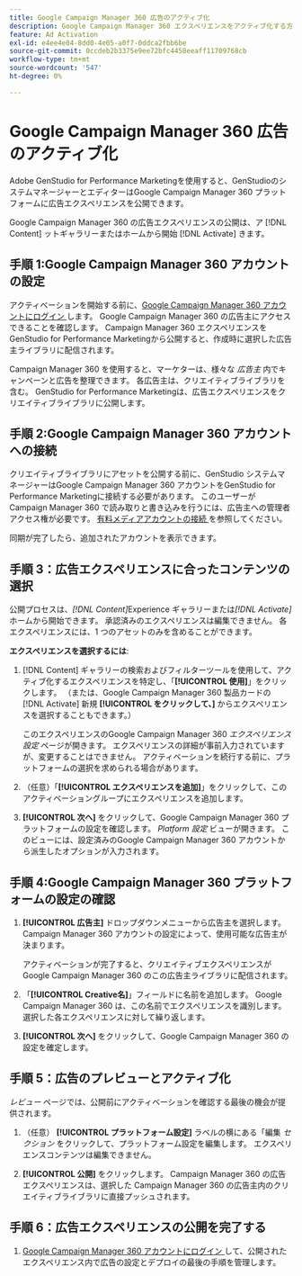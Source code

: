 ```yaml
---
title: Google Campaign Manager 360 広告のアクティブ化
description: Google Campaign Manager 360 エクスペリエンスをアクティブ化する方法について説明します。
feature: Ad Activation
exl-id: e4ee4e04-8dd0-4e05-a0f7-0ddca2fbb6be
source-git-commit: 0ccdeb2b3375e9ee72bfc4458eeaff11709768cb
workflow-type: tm+mt
source-wordcount: '547'
ht-degree: 0%

---
```


# Google Campaign Manager 360 広告のアクティブ化

Adobe GenStudio for Performance Marketingを使用すると、GenStudioのシステムマネージャーとエディターはGoogle Campaign Manager 360 プラットフォームに広告エクスペリエンスを公開できます。

Google Campaign Manager 360 の広告エクスペリエンスの公開は、ア [!DNL Content] ットギャラリーまたはホームから開始 [!DNL Activate] きます。

## 手順 1:Google Campaign Manager 360 アカウントの設定

アクティベーションを開始する前に、[Google Campaign Manager 360 アカウントにログイン ](https://campaignmanager.google.com) します。 Google Campaign Manager 360 の広告主にアクセスできることを確認します。 Campaign Manager 360 エクスペリエンスをGenStudio for Performance Marketingから公開すると、作成時に選択した広告主ライブラリに配信されます。

Campaign Manager 360 を使用すると、マーケターは、様々な _広告主_ 内でキャンペーンと広告を整理できます。 各広告主は、クリエイティブライブラリを含む。 GenStudio for Performance Marketingは、広告エクスペリエンスをクリエイティブライブラリに公開します。

## 手順 2:Google Campaign Manager 360 アカウントへの接続

クリエイティブライブラリにアセットを公開する前に、GenStudio システムマネージャーはGoogle Campaign Manager 360 アカウントをGenStudio for Performance Marketingに接続する必要があります。 このユーザーが Campaign Manager 360 で読み取りと書き込みを行うには、広告主への管理者アクセス権が必要です。 [ 有料メディアアカウントの接続 ](/help/user-guide/connectors/connect-channel.md) を参照してください。

同期が完了したら、追加されたアカウントを表示できます。

## 手順 3：広告エクスペリエンスに合ったコンテンツの選択

公開プロセスは、_[!DNL Content]_&#x200B;Experience ギャラリーまたは&#x200B;_[!DNL Activate]_ ホームから開始できます。 承認済みのエクスペリエンスは編集できません。 各エクスペリエンスには、1 つのアセットのみを含めることができます。

**エクスペリエンスを選択するには**:

1. [!DNL Content] ギャラリーの検索およびフィルターツールを使用して、アクティブ化するエクスペリエンスを特定し、「**[!UICONTROL 使用]**」をクリックします。 （または、Google Campaign Manager 360 製品カードの [!DNL Activate] 新規 **[!UICONTROL をクリックして、]** からエクスペリエンスを選択することもできます。）

   このエクスペリエンスのGoogle Campaign Manager 360 _エクスペリエンス設定_ ページが開きます。 エクスペリエンスの詳細が事前入力されていますが、変更することはできません。 アクティベーションを続行する前に、プラットフォームの選択を求められる場合があります。

1. （任意）「**[!UICONTROL エクスペリエンスを追加]**」をクリックして、このアクティベーショングループにエクスペリエンスを追加します。

1. **[!UICONTROL 次へ]** をクリックして、Google Campaign Manager 360 プラットフォームの設定を確認します。
_Platform 設定_ ビューが開きます。 このビューには、設定済みのGoogle Campaign Manager 360 アカウントから派生したオプションが入力されます。

## 手順 4:Google Campaign Manager 360 プラットフォームの設定の確認

1. **[!UICONTROL 広告主]** ドロップダウンメニューから広告主を選択します。 Campaign Manager 360 アカウントの設定によって、使用可能な広告主が決まります。

   アクティベーションが完了すると、クリエイティブエクスペリエンスがGoogle Campaign Manager 360 のこの広告主ライブラリに配信されます。

1. 「**[!UICONTROL Creative名]**」フィールドに名前を追加します。 Google Campaign Manager 360 は、この名前でエクスペリエンスを識別します。
選択した各エクスペリエンスに対して繰り返します。

1. **[!UICONTROL 次へ]** をクリックして、Google Campaign Manager 360 の設定を確定します。

## 手順 5：広告のプレビューとアクティブ化

_レビュー_ ページでは、公開前にアクティベーションを確認する最後の機会が提供されます。

1. （任意） **[!UICONTROL プラットフォーム設定]** ラベルの横にある「編集 _セクション_ をクリックして、プラットフォーム設定を編集します。 エクスペリエンスコンテンツは編集できません。

1. **[!UICONTROL 公開]** をクリックします。
Campaign Manager 360 の広告エクスペリエンスは、選択した Campaign Manager 360 の広告主内のクリエイティブライブラリに直接プッシュされます。

## 手順 6：広告エクスペリエンスの公開を完了する

1. [Google Campaign Manager 360 アカウントにログイン ](https://campaignmanager.google.com) して、公開されたエクスペリエンス内で広告の設定とデプロイの最後の手順を管理します。

